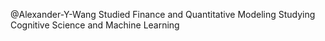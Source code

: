 @Alexander-Y-Wang
Studied Finance and Quantitative Modeling
Studying Cognitive Science and Machine Learning

<!---
Alexander-Y-Wang/Alexander-Y-Wang is a ✨ special ✨ repository because its `README.md` (this file) appears on your GitHub profile.
You can click the Preview link to take a look at your changes.
--->
